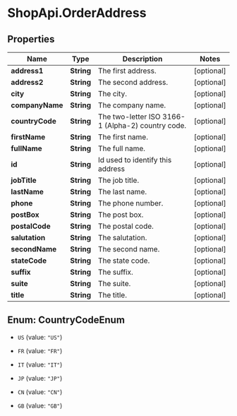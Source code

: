 # ShopApi.OrderAddress

## Properties
Name | Type | Description | Notes
------------ | ------------- | ------------- | -------------
**address1** | **String** | The first address. | [optional] 
**address2** | **String** | The second address. | [optional] 
**city** | **String** | The city. | [optional] 
**companyName** | **String** | The company name. | [optional] 
**countryCode** | **String** | The two-letter ISO 3166-1 (Alpha-2) country code. | [optional] 
**firstName** | **String** | The first name. | [optional] 
**fullName** | **String** | The full name. | [optional] 
**id** | **String** | Id used to identify this address | [optional] 
**jobTitle** | **String** | The job title. | [optional] 
**lastName** | **String** | The last name. | [optional] 
**phone** | **String** | The phone number. | [optional] 
**postBox** | **String** | The post box. | [optional] 
**postalCode** | **String** | The postal code. | [optional] 
**salutation** | **String** | The salutation. | [optional] 
**secondName** | **String** | The second name. | [optional] 
**stateCode** | **String** | The state code. | [optional] 
**suffix** | **String** | The suffix. | [optional] 
**suite** | **String** | The suite. | [optional] 
**title** | **String** | The title. | [optional] 


<a name="CountryCodeEnum"></a>
## Enum: CountryCodeEnum


* `US` (value: `"US"`)

* `FR` (value: `"FR"`)

* `IT` (value: `"IT"`)

* `JP` (value: `"JP"`)

* `CN` (value: `"CN"`)

* `GB` (value: `"GB"`)




